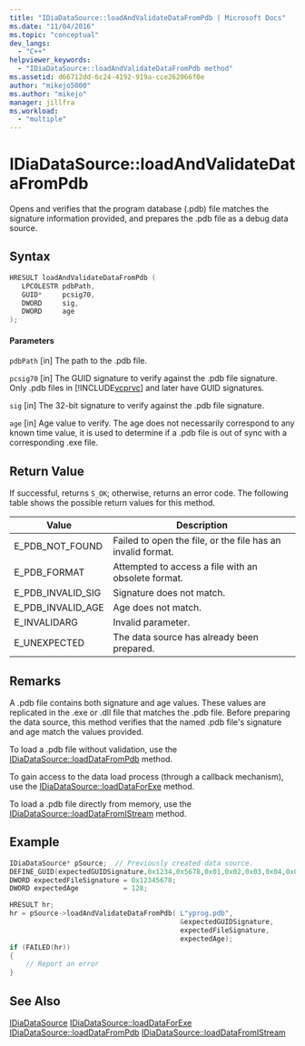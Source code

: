 ```yaml
---
title: "IDiaDataSource::loadAndValidateDataFromPdb | Microsoft Docs"
ms.date: "11/04/2016"
ms.topic: "conceptual"
dev_langs:
  - "C++"
helpviewer_keywords:
  - "IDiaDataSource::loadAndValidateDataFromPdb method"
ms.assetid: d66712dd-6c24-4192-919a-cce262066f0e
author: "mikejo5000"
ms.author: "mikejo"
manager: jillfra
ms.workload:
  - "multiple"
---
```

# IDiaDataSource::loadAndValidateDataFromPdb
Opens and verifies that the program database (.pdb) file matches the signature information provided, and  prepares the .pdb file as a debug data source.

## Syntax

```C++
HRESULT loadAndValidateDataFromPdb ( 
   LPCOLESTR pdbPath,
   GUID*     pcsig70,
   DWORD     sig,
   DWORD     age
);
```

#### Parameters
`pdbPath`
[in] The path to the .pdb file.

`pcsig70`
[in] The GUID signature to verify against the .pdb file signature. Only .pdb files in [!INCLUDE[vcprvc](../../code-quality/includes/vcprvc_md.md)] and later have GUID signatures.

`sig`
[in] The 32-bit signature to verify against the .pdb file signature.

`age`
[in] Age value to verify. The age does not necessarily correspond to any known time value, it is used to determine if a .pdb file is out of sync with a corresponding .exe file.

## Return Value
If successful, returns `S_OK`; otherwise, returns an error code. The following table shows the possible return values for this method.

|Value|Description|
|-----------|-----------------|
|E_PDB_NOT_FOUND|Failed to open the file, or the file has an invalid format.|
|E_PDB_FORMAT|Attempted to access a file with an obsolete format.|
|E_PDB_INVALID_SIG|Signature does not match.|
|E_PDB_INVALID_AGE|Age does not match.|
|E_INVALIDARG|Invalid parameter.|
|E_UNEXPECTED|The data source has already been prepared.|

## Remarks
A .pdb file contains both signature and age values. These values are replicated in the .exe or .dll file that matches the .pdb file. Before preparing the data source, this method verifies that the named .pdb file's signature and age match the values provided.

To load a .pdb file without validation, use the [IDiaDataSource::loadDataFromPdb](../../debugger/debug-interface-access/idiadatasource-loaddatafrompdb.md) method.

To gain access to the data load process (through a callback mechanism), use the [IDiaDataSource::loadDataForExe](../../debugger/debug-interface-access/idiadatasource-loaddataforexe.md) method.

To load a .pdb file directly from memory, use the [IDiaDataSource::loadDataFromIStream](../../debugger/debug-interface-access/idiadatasource-loaddatafromistream.md) method.

## Example

```C++
IDiaDataSource* pSource;  // Previously created data source.
DEFINE_GUID(expectedGUIDSignature,0x1234,0x5678,0x01,0x02,0x03,0x04,0x05,0x06,0x07,0x08);
DWORD expectedFileSignature = 0x12345678;
DWORD expectedAge           = 128;

HRESULT hr;
hr = pSource->loadAndValidateDataFromPdb( L"yprog.pdb",
                                          &expectedGUIDSignature,
                                          expectedFileSignature,
                                          expectedAge);
if (FAILED(hr))
{
    // Report an error
}

```

## See Also
[IDiaDataSource](../../debugger/debug-interface-access/idiadatasource.md)
[IDiaDataSource::loadDataForExe](../../debugger/debug-interface-access/idiadatasource-loaddataforexe.md)
[IDiaDataSource::loadDataFromPdb](../../debugger/debug-interface-access/idiadatasource-loaddatafrompdb.md)
[IDiaDataSource::loadDataFromIStream](../../debugger/debug-interface-access/idiadatasource-loaddatafromistream.md)
